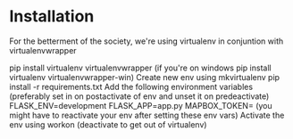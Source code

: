 # Installation
For the betterment of the society, we're using virtualenv in conjuntion with virtualenvwrapper

pip install virtualenv virtualenvwrapper (if you're on windows pip install virtualenv virtualenvwrapper-win)
Create new env using mkvirtualenv <envname>
pip install -r requirements.txt
Add the following environment variables (preferably set in on postactivate of env and unset it on predeactivate)
FLASK_ENV=development
FLASK_APP=app.py
MAPBOX_TOKEN=<get your own token> (you might have to reactivate your env after setting these env vars)
Activate the env using workon <envname> (deactivate to get out of virtualenv)
